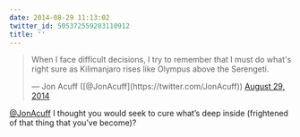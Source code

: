 ```yaml
---
date: 2014-08-29 11:13:02
twitter_id: 505372559203110912
title: ''
---
```


<blockquote class="twitter-tweet"><p lang="en" dir="ltr">When I face difficult decisions, I try to remember that I must do what&#39;s right sure as Kilimanjaro rises like Olympus above the Serengeti.</p>&mdash; Jon Acuff ([@JonAcuff](https://twitter.com/JonAcuff)) <a href="https://twitter.com/JonAcuff/status/505371478884618240?ref_src=twsrc%5Etfw">August 29, 2014</a></blockquote>
<script async src="https://platform.twitter.com/widgets.js" charset="utf-8"></script>

[@JonAcuff](https://twitter.com/JonAcuff) I thought you would seek to cure what’s deep inside (frightened of that thing that you’ve become)?
